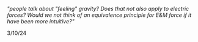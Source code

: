 *"people talk about "feeling" gravity? Does that not also apply to electric forces? Would we not think of an equivalence principle for E&M force if it have been more intuitive?"*


3/10/24